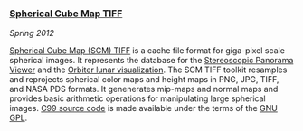 ### [Spherical Cube Map TIFF][doc]

*Spring 2012*

[Spherical Cube Map (SCM) TIFF][doc] is a cache file format for giga-pixel scale spherical images. It represents the database for the [Stereoscopic Panorama Viewer][panoview] and the [Orbiter lunar visualization][orbiter]. The SCM TIFF toolkit resamples and reprojects spherical color maps and height maps in PNG, JPG, TIFF, and NASA PDS formats. It genenerates mip-maps and normal maps and provides basic arithmetic operations for manipulating large spherical images. [C99 source code][src] is made available under the terms of the [GNU GPL][gpl].

[panoview]: research.html#panoview
[orbiter]:  research.html#orbiter
[src]:      scm/scmtiff-src-3568.zip
[doc]:      scm/scmtiff.pdf
[gpl]:      http://www.gnu.org/licenses/gpl.html
